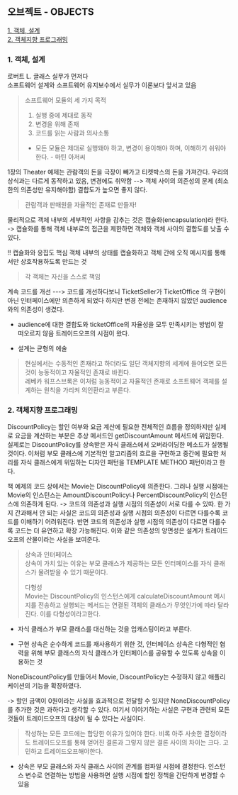 ## 오브젝트 - OBJECTS

[1. 객체, 설계](#1-객체-설계)   
[2. 객체지향 프로그래밍](#2-객체지향-프로그래밍)

### 1. 객체, 설계

로버트 L. 글래스 실무가 먼저다  
소프트웨어 설계와 소프트웨어 유지보수에서 실무가 이론보다 앞서고 있음

> 소프트웨어 모듈의 세 가지 목적
> 1. 실행 중에 제대로 동작
> 2. 변경을 위해 존재
> 3. 코드를 읽는 사람과 의사소통
> - 모든 모듈은 제대로 실행돼야 하고, 변경이 용이해야 하며, 이해하기 쉬워야 한다. - 마틴 아저씨

1장의 Theater 예제는 관람객의 돈을 극장이 빼가고 티켓박스의 돈을 가져간다. 
우리의 상식과는 다르게 동작하고 있음, 변경에도 취약함
--> 객체 사이의 의존성의 문제 (최소한의 의존성만 유지해야함) 결합도가 높으면 좋지 않다.

> 관람객과 판매원을 자율적인 존재로 만들자!


물리적으로 객체 내부의 세부적인 사항을 감추는 것은 캡슐화(encapsulation)라 한다.    
-> 캡슐화를 통해 객체 내부로의 접근을 제한하면 객체와 객체 사이의 결합도를 낮출 수 있다.

!! 캡슐화와 응집도
핵심 객체 내부의 상태를 캡슐화하고 객체 간에 오직 메시지를 통해서만 상호작용하도록 만드는 것

> 각 객체는 자신을 스스로 책임

계속 코드를 개선 ---> 코드를 개선하다보니 TicketSeller가 TicketOffice 의 구현이 아닌 인터페이스에만 의존하게 되었다
하지만 변경 전에는 존재하지 않았던 audience와의 의존성이 생겼다.
- audience에 대한 결합도와 ticketOffice의 자율성을 모두 만족시키는 방법이 잘 떠오르지 않음
    트레이드오프의 시점이 왔다.
  
- 설계는 균형의 에술
> 현실에서는 수동적인 존재라고 하더라도 일단 객체지향의 세계에 들어오면 모든 것이 능동적이고 자율적인 존재로 바뀐다.  
> 레베카 워프스브록은 이처럼 능동적이고 자율적인 존재로 소프트웨어 객체를 설계하는 원칙을 가리켜 의인환라고 부른다.

### 2. 객체지향 프로그래밍

DiscountPolicy는 할인 여부와 요금 계산에 필요한 전체적인 흐름을 정의하지만 실제로 요금을 계산하는 부분은 추상 메서드인
getDiscountAmount 메서드에 위임한다. 실제로는 DiscountPolicy를 상속받은 자식 클래스에서 오버라이딩한 메소드가 실행될 것이다.
이처럼 부모 클래스에 기본적인 알고리즘의 흐르을 구현하고 중간에 필요한 처리를 자식 클래스에게 위임하는 디자인 패턴을 TEMPLATE METHOD 패턴이라고 한다.

책 예제의 코드 상에서는 Movie는 DiscountPolicy에 의존한다. 그러나 실행 시점에는 Movie의 인스턴스는 AmountDiscountPolicy나 PercentDiscountPolicy의
인스턴스에 의존하게 된다.
-> 코드의 의존성과 실행 시점의 의존성이 서로 다를 수 있따.
한 가지 간과해서 안 되는 사실은 코드의 의존성과 실행 시점의 의존성이 다르면 다를수록 코드를 이해하기 어려워진다. 반면 코드의 의존성과 실행 시점의 의존성이 다르면 다를수록
코드는 더 유연하고 확장 가능해진다. 이와 같은 의존성의 양면성은 설계가 트레이드 오프의 산물이라는 사실을 보여준다.

> 상속과 인터페이스  
> 상속이 가치 있는 이유는 부모 클래스가 제공하는 모든 인터페이스를 자식 클래스가 물려받을 수 있기 때문이다.
> 
> 다형성    
> Movie는 DiscountPolicy의 인스턴스에게 calculateDiscountAmount 메시지를 전송하고 실행되는 메서드는 연결된 객체의 클래스가 무엇인가에 따라 달라진다.
> 이를 다형성이라고한다.

- 자식 클래스가 부모 클래스를 대신하는 것을 업캐스팅이라고 부른다.

- 구현 상속은 순수하게 코드를 재사용하기 위한 것, 인터페이스 상속은 다형적인 협력을 위해 부모 클래스의 자식 클래스가 인터페이스를 공유할 수 있도록 상속을 이용하는 것

NoneDiscountPolicy를 만들어서 Movie, DiscountPolicy는 수정하지 않고 애플리케이션의 기능을 확장하였다.

-> 할인 금액이 0원이라는 사실을 효과적으로 전달할 수 있지만 NoneDiscountPolicy를 추가한 것은 과하다고 생각할 수 있다.
여기서 이야기하는 사실은 구현과 관련되 모든 것들이 트레이드오프의 대상이 될 수 있다는 사실이다. 
> 작성하는 모든 코드에는 합당한 이유가 있어야 한다. 비록 아주 사솟한 결정이라도 트레이드오프를 통해 얻어진 결론과 그렇지 않은 결론 사이의 차이는 크다.
> 고민하고 트레이드오프해야한다.

- 상속은 부모 클래스와 자식 클래스 사이의 관계를 컴파일 시점에 결정한다. 인스턴스 변수로 연결하는 방법을 사용하면 실행 시점에 할인 정책을 간단하게 변경할 수 있음

